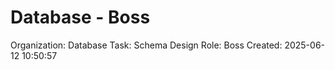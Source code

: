 # Database - Boss

Organization: Database
Task: Schema Design
Role: Boss
Created: 2025-06-12 10:50:57
